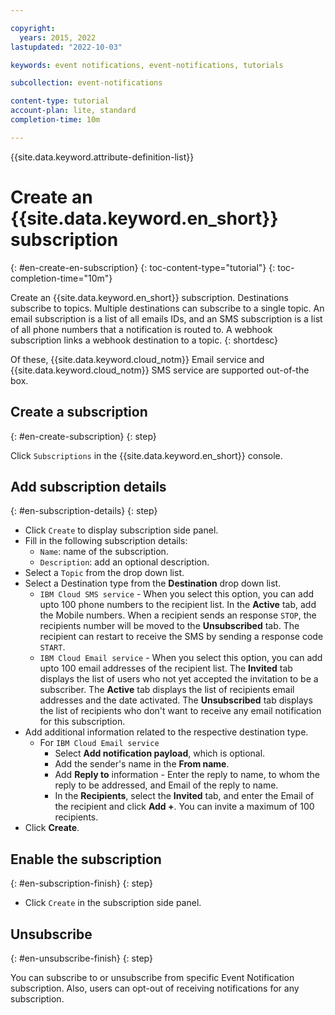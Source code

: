 ```yaml
---

copyright:
  years: 2015, 2022
lastupdated: "2022-10-03"

keywords: event notifications, event-notifications, tutorials

subcollection: event-notifications

content-type: tutorial
account-plan: lite, standard
completion-time: 10m

---
```


{{site.data.keyword.attribute-definition-list}}

# Create an {{site.data.keyword.en_short}} subscription
{: #en-create-en-subscription}
{: toc-content-type="tutorial"}
{: toc-completion-time="10m"}

Create an {{site.data.keyword.en_short}} subscription. Destinations subscribe to topics. Multiple destinations can subscribe to a single topic. An email subscription is a list of all emails IDs, and an SMS subscription is a list of all phone numbers that a notification is routed to. A webhook subscription links a webhook destination to a topic.
{: shortdesc}

Of these, {{site.data.keyword.cloud_notm}} Email service and {{site.data.keyword.cloud_notm}} SMS service are supported out-of-the box.

## Create a subscription
{: #en-create-subscription}
{: step}

Click `Subscriptions` in the {{site.data.keyword.en_short}} console.

## Add subscription details
{: #en-subscription-details}
{: step}

- Click `Create` to display subscription side panel.
- Fill in the following subscription details:
    - `Name`: name of the subscription.
    - `Description`: add an optional description.
- Select a `Topic` from the drop down list.
- Select a Destination type from the **Destination** drop down list.
   - `IBM Cloud SMS service` - When you select this option, you can add upto 100 phone numbers to the recipient list. In the **Active** tab, add the Mobile numbers. When a recipient sends an response `STOP`, the recipients number will be moved to the **Unsubscribed** tab. The recipient can restart to receive the SMS by sending a response code `START`.
   - `IBM Cloud Email service` - When you select this option, you can add upto 100 email addresses of the recipient list. The **Invited** tab displays the list of users who not yet accepted the invitation to be a subscriber. The **Active** tab displays the list of recipients email addresses and the date activated. The **Unsubscribed** tab displays the list of recipients who don't want to receive any email notification for this subscription.
- Add additional information related to the respective destination type.
   - For `IBM Cloud Email service`
      - Select **Add notification payload**, which is optional.
      - Add the sender's name in the **From name**.
      - Add **Reply to** information - Enter the reply to name, to whom the reply to be addressed, and Email of the reply to name.
      - In the **Recipients**, select the **Invited** tab, and enter the Email of the recipient and click **Add +**. You can invite a maximum of 100 recipients.
- Click **Create**.

## Enable the subscription
{: #en-subscription-finish}
{: step}

- Click `Create` in the subscription side panel.

## Unsubscribe
{: #en-unsubscribe-finish}
{: step}

You can subscribe to or unsubscribe from specific Event Notification subscription. Also, users can opt-out of receiving notifications for any subscription.
